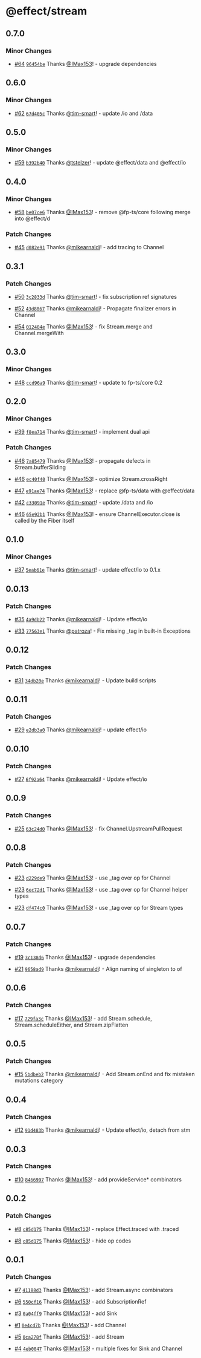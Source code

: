 # @effect/stream

## 0.7.0

### Minor Changes

- [#64](https://github.com/Effect-TS/stream/pull/64) [`96454be`](https://github.com/Effect-TS/stream/commit/96454be9ac5bdd55e8b926ffa31a9fe937753914) Thanks [@IMax153](https://github.com/IMax153)! - upgrade dependencies

## 0.6.0

### Minor Changes

- [#62](https://github.com/Effect-TS/stream/pull/62) [`67d405c`](https://github.com/Effect-TS/stream/commit/67d405c261dde80fb99c913c859fc5fc42bed909) Thanks [@tim-smart](https://github.com/tim-smart)! - update /io and /data

## 0.5.0

### Minor Changes

- [#59](https://github.com/Effect-TS/stream/pull/59) [`b392b40`](https://github.com/Effect-TS/stream/commit/b392b4095d362b12ac5d9e0ca076b65d07f14300) Thanks [@tstelzer](https://github.com/tstelzer)! - update @effect/data and @effect/io

## 0.4.0

### Minor Changes

- [#58](https://github.com/Effect-TS/stream/pull/58) [`be07ce6`](https://github.com/Effect-TS/stream/commit/be07ce66bc0693e4cbaa1c38ef38afb3e1e8aa52) Thanks [@IMax153](https://github.com/IMax153)! - remove @fp-ts/core following merge into @effect/d

### Patch Changes

- [#45](https://github.com/Effect-TS/stream/pull/45) [`d082e91`](https://github.com/Effect-TS/stream/commit/d082e914ce384c005cc0452e3c1d3a03fe0fc516) Thanks [@mikearnaldi](https://github.com/mikearnaldi)! - add tracing to Channel

## 0.3.1

### Patch Changes

- [#50](https://github.com/Effect-TS/stream/pull/50) [`3c2833d`](https://github.com/Effect-TS/stream/commit/3c2833d52157fd52f7692b94c1910cb1b3fdf41a) Thanks [@tim-smart](https://github.com/tim-smart)! - fix subscription ref signatures

- [#52](https://github.com/Effect-TS/stream/pull/52) [`43d8867`](https://github.com/Effect-TS/stream/commit/43d8867ff0b8d0c68d0395e44d868ffb50101859) Thanks [@mikearnaldi](https://github.com/mikearnaldi)! - Propagate finalizer errors in Channel

- [#54](https://github.com/Effect-TS/stream/pull/54) [`012404e`](https://github.com/Effect-TS/stream/commit/012404e4402ea367566a07733eaa7728475e70ce) Thanks [@IMax153](https://github.com/IMax153)! - fix Stream.merge and Channel.mergeWith

## 0.3.0

### Minor Changes

- [#48](https://github.com/Effect-TS/stream/pull/48) [`ccd96a9`](https://github.com/Effect-TS/stream/commit/ccd96a947557e90a1da13d18502290fc6aa38b79) Thanks [@tim-smart](https://github.com/tim-smart)! - update to fp-ts/core 0.2

## 0.2.0

### Minor Changes

- [#39](https://github.com/Effect-TS/stream/pull/39) [`f8ea714`](https://github.com/Effect-TS/stream/commit/f8ea7144be18bc47683da181f385fc492a805993) Thanks [@tim-smart](https://github.com/tim-smart)! - implement dual api

### Patch Changes

- [#46](https://github.com/Effect-TS/stream/pull/46) [`7a85479`](https://github.com/Effect-TS/stream/commit/7a85479cad38418c749488df9f872386f98667e6) Thanks [@IMax153](https://github.com/IMax153)! - propagate defects in Stream.bufferSliding

- [#46](https://github.com/Effect-TS/stream/pull/46) [`ec40f40`](https://github.com/Effect-TS/stream/commit/ec40f40fe7e759bac28d488d5ee80987bc236a89) Thanks [@IMax153](https://github.com/IMax153)! - optimize Stream.crossRight

- [#47](https://github.com/Effect-TS/stream/pull/47) [`e91ae74`](https://github.com/Effect-TS/stream/commit/e91ae7435170d86163c98a3258ed03b14dd7a94d) Thanks [@IMax153](https://github.com/IMax153)! - replace @fp-ts/data with @effect/data

- [#42](https://github.com/Effect-TS/stream/pull/42) [`c33091e`](https://github.com/Effect-TS/stream/commit/c33091e59536b7b8db081a8f11af8e0fb13be825) Thanks [@tim-smart](https://github.com/tim-smart)! - update /data and /io

- [#46](https://github.com/Effect-TS/stream/pull/46) [`65e92b1`](https://github.com/Effect-TS/stream/commit/65e92b1fb9b6aa47fc52ac79110ecdbe830cf049) Thanks [@IMax153](https://github.com/IMax153)! - ensure ChannelExecutor.close is called by the Fiber itself

## 0.1.0

### Minor Changes

- [#37](https://github.com/Effect-TS/stream/pull/37) [`5eab61e`](https://github.com/Effect-TS/stream/commit/5eab61e8cd47d7c423f048bf49fc534a1a080cac) Thanks [@tim-smart](https://github.com/tim-smart)! - update effect/io to 0.1.x

## 0.0.13

### Patch Changes

- [#35](https://github.com/Effect-TS/stream/pull/35) [`4a9db22`](https://github.com/Effect-TS/stream/commit/4a9db22a5a857d3dc0d7d9569b6de8083d52cd10) Thanks [@mikearnaldi](https://github.com/mikearnaldi)! - Update effect/io

- [#33](https://github.com/Effect-TS/stream/pull/33) [`77563e1`](https://github.com/Effect-TS/stream/commit/77563e1d822b6d1c0ddce62ce4798aea10edff1e) Thanks [@patroza](https://github.com/patroza)! - Fix missing \_tag in built-in Exceptions

## 0.0.12

### Patch Changes

- [#31](https://github.com/Effect-TS/stream/pull/31) [`34db20e`](https://github.com/Effect-TS/stream/commit/34db20e6daecb22e863d928c7fc500767b52d60f) Thanks [@mikearnaldi](https://github.com/mikearnaldi)! - Update build scripts

## 0.0.11

### Patch Changes

- [#29](https://github.com/Effect-TS/stream/pull/29) [`e2db3a0`](https://github.com/Effect-TS/stream/commit/e2db3a08f16987fc951595e4627ca7b097aebd45) Thanks [@mikearnaldi](https://github.com/mikearnaldi)! - update effect/io

## 0.0.10

### Patch Changes

- [#27](https://github.com/Effect-TS/stream/pull/27) [`6f92a64`](https://github.com/Effect-TS/stream/commit/6f92a6409131cbea3b7a4d3de923ae7a6901a0b5) Thanks [@mikearnaldi](https://github.com/mikearnaldi)! - Update effect/io

## 0.0.9

### Patch Changes

- [#25](https://github.com/Effect-TS/stream/pull/25) [`63c24d0`](https://github.com/Effect-TS/stream/commit/63c24d010eab7041f5dccb98427cc146aa49d311) Thanks [@IMax153](https://github.com/IMax153)! - fix Channel.UpstreamPullRequest

## 0.0.8

### Patch Changes

- [#23](https://github.com/Effect-TS/stream/pull/23) [`d229de9`](https://github.com/Effect-TS/stream/commit/d229de90ed964b730bdc25bd551faee7bd2d78e9) Thanks [@IMax153](https://github.com/IMax153)! - use \_tag over op for Channel

- [#23](https://github.com/Effect-TS/stream/pull/23) [`6ec72d1`](https://github.com/Effect-TS/stream/commit/6ec72d1cc588ff5bf4119f5410364c0d141218ea) Thanks [@IMax153](https://github.com/IMax153)! - use \_tag over op for Channel helper types

- [#23](https://github.com/Effect-TS/stream/pull/23) [`df474c0`](https://github.com/Effect-TS/stream/commit/df474c0dcdc2403e6325bb24506b164446fc9396) Thanks [@IMax153](https://github.com/IMax153)! - use \_tag over op for Stream types

## 0.0.7

### Patch Changes

- [#19](https://github.com/Effect-TS/stream/pull/19) [`3c138d6`](https://github.com/Effect-TS/stream/commit/3c138d60b18d2bcaf3f0b9ee89cfeb752239a60e) Thanks [@IMax153](https://github.com/IMax153)! - upgrade dependencies

- [#21](https://github.com/Effect-TS/stream/pull/21) [`9658ad9`](https://github.com/Effect-TS/stream/commit/9658ad93291ec65fab96dedcff9d206ea7215823) Thanks [@mikearnaldi](https://github.com/mikearnaldi)! - Align naming of singleton to of

## 0.0.6

### Patch Changes

- [#17](https://github.com/Effect-TS/stream/pull/17) [`729fa3c`](https://github.com/Effect-TS/stream/commit/729fa3c552b66121b1a512b972e7c5a4ce0f8027) Thanks [@IMax153](https://github.com/IMax153)! - add Stream.schedule, Stream.scheduleEither, and Stream.zipFlatten

## 0.0.5

### Patch Changes

- [#15](https://github.com/Effect-TS/stream/pull/15) [`5bdbeb2`](https://github.com/Effect-TS/stream/commit/5bdbeb2b90e19db148bc226409ce16c626846400) Thanks [@mikearnaldi](https://github.com/mikearnaldi)! - Add Stream.onEnd and fix mistaken mutations category

## 0.0.4

### Patch Changes

- [#12](https://github.com/Effect-TS/stream/pull/12) [`91d483b`](https://github.com/Effect-TS/stream/commit/91d483ba6d309bed128a2aa315f841a95cda279f) Thanks [@mikearnaldi](https://github.com/mikearnaldi)! - Update effect/io, detach from stm

## 0.0.3

### Patch Changes

- [#10](https://github.com/Effect-TS/stream/pull/10) [`8466997`](https://github.com/Effect-TS/stream/commit/8466997ea5b17da5f580493274911b4a26ecfdad) Thanks [@IMax153](https://github.com/IMax153)! - add provideService\* combinators

## 0.0.2

### Patch Changes

- [#8](https://github.com/Effect-TS/stream/pull/8) [`c85d175`](https://github.com/Effect-TS/stream/commit/c85d175b82cd0f201f651ddc13c5f9ecd992ab54) Thanks [@IMax153](https://github.com/IMax153)! - replace Effect.traced with .traced

- [#8](https://github.com/Effect-TS/stream/pull/8) [`c85d175`](https://github.com/Effect-TS/stream/commit/c85d175b82cd0f201f651ddc13c5f9ecd992ab54) Thanks [@IMax153](https://github.com/IMax153)! - hide op codes

## 0.0.1

### Patch Changes

- [#7](https://github.com/Effect-TS/stream/pull/7) [`41188d3`](https://github.com/Effect-TS/stream/commit/41188d3ea68870e99c37ed4c241cca7c6a1d42a9) Thanks [@IMax153](https://github.com/IMax153)! - add Stream.async combinators

- [#6](https://github.com/Effect-TS/stream/pull/6) [`550cf16`](https://github.com/Effect-TS/stream/commit/550cf16002e227b0cf00806b92dd4b5a4dc507b4) Thanks [@IMax153](https://github.com/IMax153)! - add SubscriptionRef

- [#3](https://github.com/Effect-TS/stream/pull/3) [`0a04ff9`](https://github.com/Effect-TS/stream/commit/0a04ff9049023132bd92c2edb6c0c2e875ade585) Thanks [@IMax153](https://github.com/IMax153)! - add Sink

- [#1](https://github.com/Effect-TS/stream/pull/1) [`0e4cd7b`](https://github.com/Effect-TS/stream/commit/0e4cd7bb9c125d054f8f0cd270a2057d823808e9) Thanks [@IMax153](https://github.com/IMax153)! - add Channel

- [#5](https://github.com/Effect-TS/stream/pull/5) [`0ca278f`](https://github.com/Effect-TS/stream/commit/0ca278fe8fb2d176eedc519f51528129fa60a418) Thanks [@IMax153](https://github.com/IMax153)! - add Stream

- [#4](https://github.com/Effect-TS/stream/pull/4) [`4eb0047`](https://github.com/Effect-TS/stream/commit/4eb0047328351341c36ecf2ea44365a51ac494b9) Thanks [@IMax153](https://github.com/IMax153)! - multiple fixes for Sink and Channel
